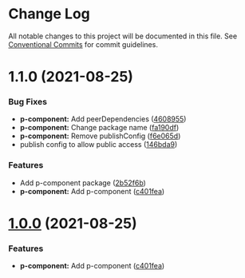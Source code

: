 # Change Log

All notable changes to this project will be documented in this file.
See [Conventional Commits](https://conventionalcommits.org) for commit guidelines.

# 1.1.0 (2021-08-25)


### Bug Fixes

* **p-component:** Add peerDependencies ([4608955](https://yota-hada-github/yota-hada/p-npm-package/commit/46089550a511b0b04e935732a04540bee2f1c072))
* **p-component:** Change package name ([fa190df](https://yota-hada-github/yota-hada/p-npm-package/commit/fa190df70930b5d1e19f10a8d6db5aaf50a7af47))
* **p-component:** Remove publishConfig ([f6e065d](https://yota-hada-github/yota-hada/p-npm-package/commit/f6e065df8977834bab2aa440b7d8b3d2fa6a36e3))
* publish config to allow public access ([146bda9](https://yota-hada-github/yota-hada/p-npm-package/commit/146bda970117bfa9e5d0c430c7e6f057451238d0))


### Features

* Add p-component package ([2b52f6b](https://yota-hada-github/yota-hada/p-npm-package/commit/2b52f6b745a20af7280a4239e32a35ab7ef68e3a))
* **p-component:** Add p-component ([c401fea](https://yota-hada-github/yota-hada/p-npm-package/commit/c401fea2d4b8600678e51e83c2539d540746e553))





# [1.0.0](https://yota-hada-github/yota-hada/p-npm-package/compare/@nus3/p-component@1.1.2...@nus3/p-component@1.0.0) (2021-08-25)


### Features

* **p-component:** Add p-component ([c401fea](https://yota-hada-github/yota-hada/p-npm-package/commit/c401fea2d4b8600678e51e83c2539d540746e553))
